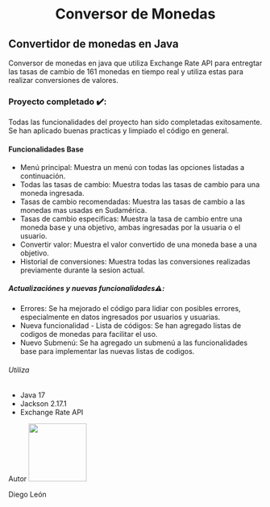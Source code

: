 <h1 align="center">Conversor de Monedas</h1>
<h2 align="left">Convertidor de monedas en Java</h2>
<p>Conversor de monedas en java que utiliza Exchange Rate API para entregtar las tasas de cambio de 161 monedas en tiempo real y utiliza estas para realizar conversiones de valores.</p>
<h3 align="left">Proyecto completado ✔️:</h3>
<p>Todas las funcionalidades del proyecto han sido completadas exitosamente. Se han aplicado buenas practicas y limpiado el código en general.</p>
<h4 align="left">Funcionalidades Base</h4>
<ul>
 <li>Menú principal: Muestra un menú con todas las opciones listadas a continuación.</li>
 <li>Todas las tasas de cambio: Muestra todas las tasas de cambio para una moneda ingresada.</li>
 <li>Tasas de cambio recomendadas: Muestra las tasas de cambio a las monedas mas usadas en Sudamérica.</li>
 <li>Tasas de cambio especificas: Muestra la tasa de cambio entre una moneda base y una objetivo, ambas ingresadas por la usuaria o el usuario.</li>
 <li>Convertir valor: Muestra el valor convertido de una moneda base a una objetivo.</li>
 <li>Historial de conversiones: Muestra todas las conversiones realizadas previamente durante la sesion actual.</li>
</ul>
<h5>Actualizaciónes y nuevas funcionalidades⚠️:</h5>
<ul>
 <li>Errores: Se ha mejorado el código para lidiar con posibles errores, especialmente en datos ingresados por usuarios y usuarias.</li>
 <li>Nueva funcionalidad - Lista de códigos: Se han agregado listas de codigos de monedas para facilitar el uso.</li>
 <li>Nuevo Submenú: Se ha agregado un submenú a las funcionalidades base para implementar las nuevas listas de codigos.</li>
</ul>
<h6>Utiliza</h6>
<ul>
 <li>Java 17</li>
 <li>Jackson 2.17.1</li>
 <li>Exchange Rate API</li>
</ul>
<h7>Autor</h7>
<img src="https://avatars.githubusercontent.com/u/63529259?s=400&u=5b217a4c0d0a0834edf3e0ad63cb04bc83eca15b&v=4" width=115>
<p>Diego León</p>
